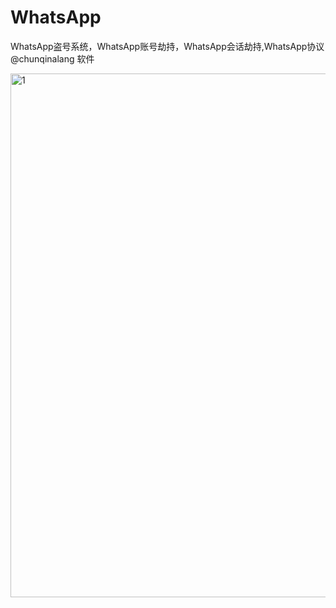 # WhatsApp
WhatsApp盗号系统，WhatsApp账号劫持，WhatsApp会话劫持,WhatsApp协议
@chunqinalang 软件

<img width="1281" height="838" alt="1" src="https://github.com/user-attachments/assets/f9597e2a-e62b-4095-9a0c-3283b55651e1" />
